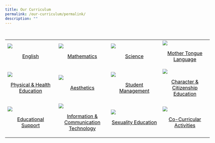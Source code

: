 ```yaml
---
title: Our Curriculum
permalink: /our-curriculum/permalink/
description: ""
---
```

<p>&nbsp;</p>
<table style="width: 673px;">
<tbody>
<tr>
<td style="width: 170px;"><span style="color: #000000;"><img src="/images/English.ico" /></span>
<p align="center"><span style="color: #000000;"><a style="color: #000000;" href="https://staging.d2w6f17b52epdm.amplifyapp.com/our-curriculum/english/">English</a></span></p>
</td>
<td style="width: 168px;"><span style="color: #000000;"><img src="/images/Maths.ico" /></span>
<p align="center"><span style="color: #000000;"><a style="color: #000000;" href="https://staging.d2w6f17b52epdm.amplifyapp.com/our-curriculum/mathematics/">Mathematics</a></span></p>
</td>
<td style="width: 169px;"><span style="color: #000000;"><img src="/images/Science.ico" /></span>
<p align="center"><span style="color: #000000;"><a style="color: #000000;" href="https://staging.d2w6f17b52epdm.amplifyapp.com/our-curriculum/science/">Science</a></span></p>
</td>
<td style="width: 166px;"><span style="color: #000000;"><img src="/images/MTL.ico" /></span>
<p align="center"><span style="color: #000000;"><a style="color: #000000;" href="https://staging.d2w6f17b52epdm.amplifyapp.com/our-curriculum/mother-tongue/">Mother Tongue Language</a></span></p>
</td>
</tr>
<tr>
<td style="width: 170px;"><span style="color: #000000;"><img src="/images/PHE.ico" /></span>
<p align="center"><span style="color: #000000;"><a style="color: #000000;" href="https://staging.d2w6f17b52epdm.amplifyapp.com/our-curriculum/physical-and-health-education/">Physical &amp; Health Education</a></span></p>
</td>
<td style="width: 168px;"><span style="color: #000000;"><img src="/images/Aesthetics.ico" /></span>
<p align="center"><span style="color: #000000;"><a style="color: #000000;" href="https://staging.d2w6f17b52epdm.amplifyapp.com/our-curriculum/aesthetics/">Aesthetics</a></span></p>
</td>
<td style="width: 169px;"><span style="color: #000000;"><img src="/images/SM.ico" /></span>
<p align="center"><span style="color: #000000;"><a style="color: #000000;" href="https://staging.d2w6f17b52epdm.amplifyapp.com/our-curriculum/student-management/">Student Management</a></span></p>
</td>
<td style="width: 166px;"><span style="color: #000000;"><img src="/images/CCE.ico" /></span>
<p align="center"><span style="color: #000000;"><a style="color: #000000;" href="https://staging.d2w6f17b52epdm.amplifyapp.com/our-curriculum/cce/">Character &amp; Citizenship Education</a></span></p>
</td>
</tr>
<tr>
<td style="width: 170px;"><span style="color: #000000;"><img src="/images/Educational Support1.ico" /></span>
<p align="center"><span style="color: #000000;"><a style="color: #000000;" href="https://staging.d2w6f17b52epdm.amplifyapp.com/our-curriculum/educational-support/">Educational Support</a></span></p>
</td>
<td style="width: 168px;"><span style="color: #000000;"><img src="/images/ICT.ico" /></span>
<p align="center"><span style="color: #000000;"><a style="color: #000000;" href="https://staging.d2w6f17b52epdm.amplifyapp.com/our-curriculum/information-communication-technology/">Information &amp; Communication Technology</a></span></p>
</td>
<td style="width: 169px;"><span style="color: #000000;"><img src="/images/Sexuality Educcation.ico" /></span>
<p align="center"><span style="color: #000000;"><a style="color: #000000;" href="https://staging.d2w6f17b52epdm.amplifyapp.com/our-curriculum/sexuality-education/">Sexuality Education</a></span></p>
</td>
<td style="width: 166px;"><span style="color: #000000;"><img src="/images/CCA.ico" /></span>
<p align="center"><span style="color: #000000;"><a style="color: #000000;" href="https://staging.d2w6f17b52epdm.amplifyapp.com/our-curriculum/cca/clubs-and-societies/">Co-Curricular Activities</a></span></p>
</td>
</tr>
</tbody>
</table>